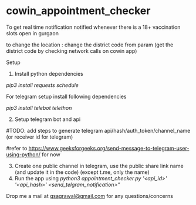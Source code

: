 # cowin_appointment_checker
To get real time notification notified whenever there is a 18+ vaccination slots open in gurgaon 


to change the location : change the district code from param (get the district code by checking network calls on cowin app) 



Setup 

1. Install python dependencies
 
 _pip3 install requests schedule_
 
 For telegram setup install following dependencies 
 
_pip3 install telebot telethon_
 
2. Setup telegram bot and api 

#TODO: add steps to generate telegram api/hash/auth_token/channel_name (or receiver id for telegram) 

#refer to https://www.geeksforgeeks.org/send-message-to-telegram-user-using-python/ for now 

3. Create one public channel in telegram, use the public share link name (and update it in the code) (except t.me, only the name)
4. Run the app using  _python3 appointment_checker.py '<api_id>' '<api_hash>' <send_telgram_notification>"_



Drop me a mail at gsagrawal@gmail.com for any questions/concerns 

